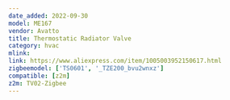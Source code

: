 ```yaml
---
date_added: 2022-09-30
model: ME167
vendor: Avatto
title: Thermostatic Radiator Valve
category: hvac
mlink: 
link: https://www.aliexpress.com/item/1005003952150617.html
zigbeemodel: ['TS0601', '_TZE200_bvu2wnxz']
compatible: [z2m]
z2m: TV02-Zigbee
---
```





